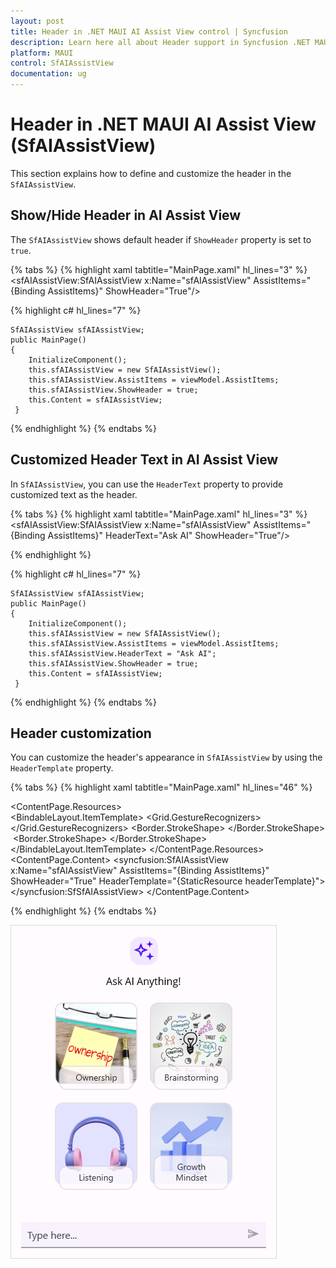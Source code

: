 ```yaml
---
layout: post
title: Header in .NET MAUI AI Assist View control | Syncfusion
description: Learn here all about Header support in Syncfusion .NET MAUI AI Assist View (SfAIAssistView) control and more.
platform: MAUI
control: SfAIAssistView
documentation: ug
---
```


# Header in .NET MAUI AI Assist View (SfAIAssistView)

This section explains how to define and customize the header in the `SfAIAssistView`.

## Show/Hide Header in AI Assist View

The `SfAIAssistView` shows default header if `ShowHeader` property is set to `true`. 

{% tabs %}
{% highlight xaml tabtitle="MainPage.xaml" hl_lines="3" %}
         <sfAIAssistView:SfAIAssistView x:Name="sfAIAssistView"
                                        AssistItems="{Binding AssistItems}"
                                        ShowHeader="True"/>  

{% highlight c# hl_lines="7" %} 

    SfAIAssistView sfAIAssistView; 
    public MainPage() 
    { 
        InitializeComponent(); 
        this.sfAIAssistView = new SfAIAssistView();
        this.sfAIAssistView.AssistItems = viewModel.AssistItems; 
        this.sfAIAssistView.ShowHeader = true;
        this.Content = sfAIAssistView; 
     } 

{% endhighlight %}
{% endtabs %}


## Customized Header Text in AI Assist View

In `SfAIAssistView`, you can use the `HeaderText` property to provide customized text as the header.

{% tabs %}
{% highlight xaml tabtitle="MainPage.xaml" hl_lines="3" %}
         <sfAIAssistView:SfAIAssistView x:Name="sfAIAssistView"
                                        AssistItems="{Binding AssistItems}"
                                        HeaderText="Ask AI"
                                        ShowHeader="True"/>  

{% endhighlight %} 

{% highlight c# hl_lines="7" %} 

    SfAIAssistView sfAIAssistView; 
    public MainPage() 
    { 
        InitializeComponent(); 
        this.sfAIAssistView = new SfAIAssistView();
        this.sfAIAssistView.AssistItems = viewModel.AssistItems; 
        this.sfAIAssistView.HeaderText = "Ask AI";
        this.sfAIAssistView.ShowHeader = true;
        this.Content = sfAIAssistView; 
     } 

{% endhighlight %}
{% endtabs %}

## Header customization

You can customize the header's appearance in `SfAIAssistView` by using the `HeaderTemplate` property.

{% tabs %}
{% highlight xaml tabtitle="MainPage.xaml" hl_lines="46" %}

 <ContentPage.Resources>
        <ResourceDictionary>
            <DataTemplate x:Key="headerTemplate">
                <Grid RowDefinitions="45,30,Auto" RowSpacing="10" Padding="0,18,0,0">
                    <Image  Source="aiassistview.png" HorizontalOptions="Center"/>                 
                    <Label Padding="0,5,0,0" Text="Ask AI Anything!" HorizontalOptions="Center" Grid.Row="1" FontSize="16"/>
                    <FlexLayout x:Name="headerlayout"
                                BindableLayout.ItemsSource="{Binding HeaderInfoCollection}"
                                Grid.Row="2"
                                Wrap="Wrap"
                                JustifyContent="Center"
                                Direction="Row"
                                Padding="10">
                        <BindableLayout.ItemTemplate>
                            <DataTemplate>
                                <Grid RowDefinitions="*,Auto,10" Padding="10">
                                    <Grid.GestureRecognizers>
                                        <TapGestureRecognizer Command="{Binding Path=BindingContext.HeaderItemTappedCommand, Source={x:Reference headerlayout}}" CommandParameter="{x:Reference label}"/>
                                    </Grid.GestureRecognizers>
                                    <Border WidthRequest="132" Stroke="#CAC4D0"  HeightRequest="130" Grid.RowSpan="2" HorizontalOptions="Center">
                                        <Border.StrokeShape>
                                            <RoundRectangle CornerRadius="12"/>
                                        </Border.StrokeShape>
                                        <Image Source="{Binding Image}" Aspect="AspectFill" HeightRequest="130" WidthRequest="130" HorizontalOptions="Center"/>
                                    </Border>
                                    <Border BackgroundColor="#FFFBFE" Stroke="#CAC4D0" Opacity="0.8" HorizontalOptions="Center" VerticalOptions="End" WidthRequest="120" Grid.Row="1" Grid.RowSpan="2">
                                        <Border.StrokeShape>
                                            <RoundRectangle CornerRadius="12"/>
                                        </Border.StrokeShape>
                                        <Label Text="{Binding HeaderMessage}" x:Name="label"  TextColor="Black" FontFamily="Roboto-Regular" FontSize="14" Padding="10"
                                               LineBreakMode="WordWrap" HorizontalOptions="Center"
                                               HorizontalTextAlignment="Center" VerticalTextAlignment="Center" />
                                    </Border>
                                </Grid>
                            </DataTemplate>
                        </BindableLayout.ItemTemplate>
                    </FlexLayout>
                </Grid>
            </DataTemplate>
        </ResourceDictionary>
    </ContentPage.Resources>
<ContentPage.Content>
      <syncfusion:SfAIAssistView x:Name="sfAIAssistView"
                                 AssistItems="{Binding AssistItems}"
                                 ShowHeader="True"
                                 HeaderTemplate="{StaticResource headerTemplate}">
      </syncfusion:SfSfAIAssistView>
</ContentPage.Content>

{% endhighlight %}
{% endtabs %}

![Header View customization in .NET MAUI AI Assist View](Images/maui-aiassistview-header-customization.png)


